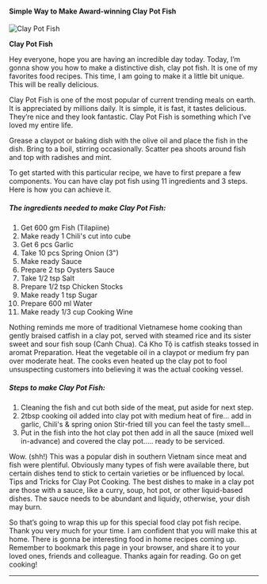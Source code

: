             

#### Simple Way to Make Award-winning Clay Pot Fish

![Clay Pot Fish](https://img-global.cpcdn.com/recipes/115e296aa04fb005/751x532cq70/clay-pot-fish-recipe-main-photo.jpg)

**Clay Pot Fish**

Hey everyone, hope you are having an incredible day today. Today, I’m gonna show you how to make a distinctive dish, clay pot fish. It is one of my favorites food recipes. This time, I am going to make it a little bit unique. This will be really delicious.

Clay Pot Fish is one of the most popular of current trending meals on earth. It is appreciated by millions daily. It is simple, it is fast, it tastes delicious. They’re nice and they look fantastic. Clay Pot Fish is something which I’ve loved my entire life.

Grease a claypot or baking dish with the olive oil and place the fish in the dish. Bring to a boil, stirring occasionally. Scatter pea shoots around fish and top with radishes and mint.

To get started with this particular recipe, we have to first prepare a few components. You can have clay pot fish using 11 ingredients and 3 steps. Here is how you can achieve it.

##### The ingredients needed to make Clay Pot Fish:

1.  Get 600 gm Fish (Tilapiine)
2.  Make ready 1 Chili's cut into cube
3.  Get 6 pcs Garlic
4.  Take 10 pcs Spring Onion (3")
5.  Make ready Sauce
6.  Prepare 2 tsp Oysters Sauce
7.  Take 1/2 tsp Salt
8.  Prepare 1/2 tsp Chicken Stocks
9.  Make ready 1 tsp Sugar
10.  Prepare 600 ml Water
11.  Make ready 1/3 cup Cooking Wine

Nothing reminds me more of traditional Vietnamese home cooking than gently braised catfish in a clay pot, served with steamed rice and its sister sweet and sour fish soup (Canh Chua). Cá Kho Tộ is catfish steaks tossed in aromat Preparation. Heat the vegetable oil in a claypot or medium fry pan over moderate heat. The cooks even heated up the clay pot to fool unsuspecting customers into believing it was the actual cooking vessel.

##### Steps to make Clay Pot Fish:

1.  Cleaning the fish and cut both side of the meat, put aside for next step.
2.  2tbsp cooking oil added into clay pot with medium heat of fire… add in garlic, Chili's & spring onion Stir-fried till you can feel the tasty smell…
3.  Put in the fish into the hot clay pot then add in all the sauce (mixed well in-advance) and covered the clay pot….. ready to be serviced.

Wow. (shh!) This was a popular dish in southern Vietnam since meat and fish were plentiful. Obviously many types of fish were available there, but certain dishes tend to stick to certain varieties or be influenced by local. Tips and Tricks for Clay Pot Cooking. The best dishes to make in a clay pot are those with a sauce, like a curry, soup, hot pot, or other liquid-based dishes. The sauce needs to be abundant and liquidy, otherwise, your dish may burn.

So that’s going to wrap this up for this special food clay pot fish recipe. Thank you very much for your time. I am confident that you will make this at home. There is gonna be interesting food in home recipes coming up. Remember to bookmark this page in your browser, and share it to your loved ones, friends and colleague. Thanks again for reading. Go on get cooking!

* * *